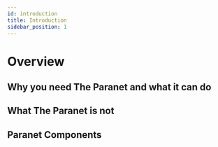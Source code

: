 ```yaml
---
id: introduction
title: Introduction
sidebar_position: 1
---
```

# Overview

## Why you need The Paranet and what it can do

## What The Paranet is not

## Paranet Components



<!-- Overview of the Paranet ecosystem  -->
<!-- What problems does it solve?  -->
<!-- How should you use it?  -->
<!-- Community and other resources? -->
